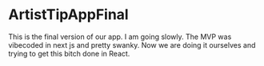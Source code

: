 # ArtistTipAppFinal
This is the final version of our app. I am going slowly. The MVP was vibecoded in next js and pretty swanky. Now we are doing it ourselves and trying to get this bitch done in React.
